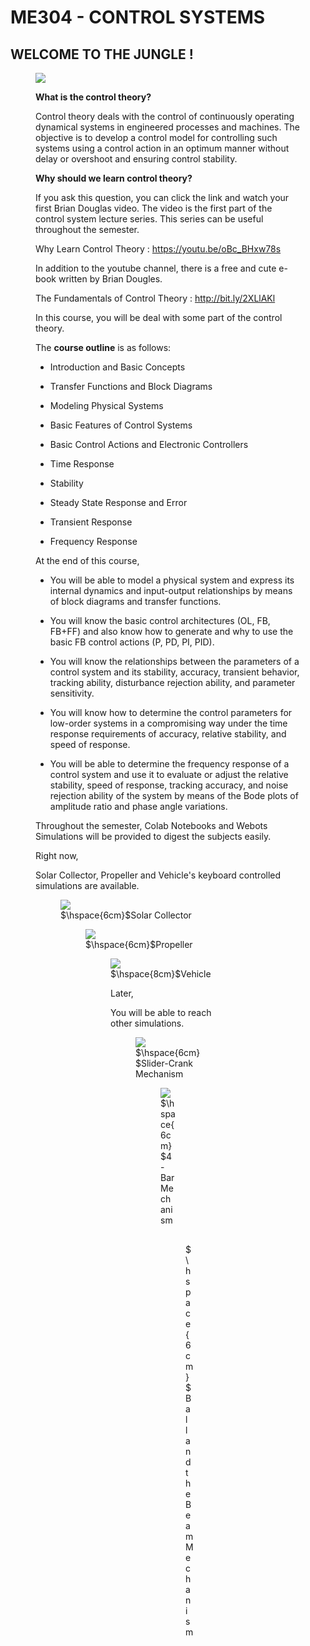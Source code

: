 
# **ME304 - CONTROL SYSTEMS**

  

## **WELCOME TO THE JUNGLE !**

<figure>

<img  src='https://static1.squarespace.com/static/5b2d76525cfd790c4a218093/t/5e6bfca1332eef5fa34332b3/1584135344647/Control_Map_ver2.png'  />

**What is the control theory?**

  

Control theory deals with the control of continuously operating dynamical systems in engineered processes and machines. The objective is to develop a control model for controlling such systems using a control action in an optimum manner without delay or overshoot and ensuring control stability.

  

**Why should we learn control theory?**

  

If you ask this question, you can click the link and watch your first Brian Douglas video. The video is the first part of the control system lecture series. This series can be useful throughout the semester.

  

Why Learn Control Theory : https://youtu.be/oBc_BHxw78s

  

In addition to the youtube channel, there is a free and cute e-book written by Brian Dougles.

  

The Fundamentals of Control Theory : http://bit.ly/2XLlAKl

  

In this course, you will be deal with some part of the control theory.

  

The **course outline** is as follows:

  
  

* Introduction and Basic Concepts

  

* Transfer Functions and Block Diagrams

  

* Modeling Physical Systems

  

* Basic Features of Control Systems

  

* Basic Control Actions and Electronic Controllers

  

* Time Response

  

* Stability

  

* Steady State Response and Error

  

* Transient Response

  

* Frequency Response


At the end of this course,

  
  

* You will be able to model a physical system and express its internal dynamics and input-output relationships by means of block diagrams and transfer functions.

  

* You will know the basic control architectures (OL, FB, FB+FF) and also know how to generate and why to use the basic FB control actions (P, PD, PI, PID).

  

* You will know the relationships between the parameters of a control system and its stability, accuracy, transient behavior, tracking ability, disturbance rejection ability, and parameter sensitivity.

  

* You will know how to determine the control parameters for low-order systems in a compromising way under the time response requirements of accuracy, relative stability, and speed of response.

  

* You will be able to determine the frequency response of a control system and use it to evaluate or adjust the relative stability, speed of response, tracking accuracy, and noise rejection ability of the system by means of the Bode plots of amplitude ratio and phase angle variations.


Throughout the semester, Colab Notebooks and Webots Simulations will be provided to digest the subjects easily.

Right now, 

Solar Collector, Propeller and Vehicle's keyboard controlled simulations are available. 
<figure>
<img src='https://live.staticflickr.com/65535/50082994322_802a498e03_b.jpg' />
<figcaption>$\hspace{6cm}$Solar Collector</figcaption>


<figure>
<img src='https://live.staticflickr.com/65535/50082296623_f810aa9992_b.jpg' />
<figcaption>$\hspace{6cm}$Propeller</figcaption>



<figure>
<img src='https://live.staticflickr.com/65535/50083122117_d511e1bd6a_b.jpg' />
<figcaption>$\hspace{8cm}$Vehicle</figcaption>


Later, 

You will be able to reach other simulations.


<figure>
<img src='https://live.staticflickr.com/65535/50082879901_4fc26a2802_b.jpg' />
<figcaption>$\hspace{6cm}$Slider-Crank Mechanism</figcaption>

<figure>
<img src='https://live.staticflickr.com/65535/50083121927_6c59d40efb_b.jpg' />
<figcaption>$\hspace{6cm}$4-Bar Mechanism</figcaption>

<figure>
<img src='https://live.staticflickr.com/65535/50082296603_25640ff582_b.jpg' />
<figcaption>$\hspace{6cm}$Ball and the Beam Mechanism</figcaption>
